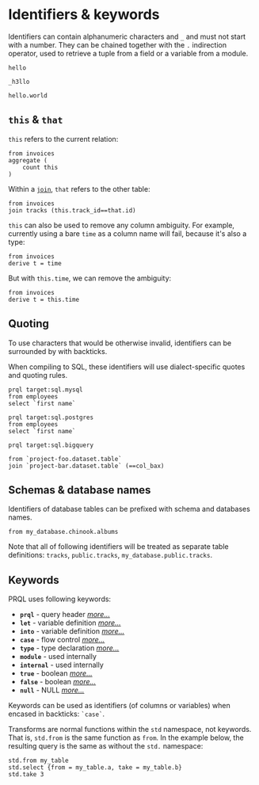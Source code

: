 # Identifiers & keywords

Identifiers can contain alphanumeric characters and `_` and must not start with
a number. They can be chained together with the `.` indirection operator, used
to retrieve a tuple from a field or a variable from a module.

```prql no-eval
hello

_h3llo

hello.world
```

## `this` & `that`

`this` refers to the current relation:

```prql
from invoices
aggregate (
    count this
)
```

Within a [`join`](../stdlib/transforms/join.md), `that` refers to the other
table:

```prql
from invoices
join tracks (this.track_id==that.id)
```

`this` can also be used to remove any column ambiguity. For example, currently
using a bare `time` as a column name will fail, because it's also a type:

```prql error no-fmt
from invoices
derive t = time
```

But with `this.time`, we can remove the ambiguity:

```prql
from invoices
derive t = this.time
```

## Quoting

To use characters that would be otherwise invalid, identifiers can be surrounded
by with backticks.

When compiling to SQL, these identifiers will use dialect-specific quotes and
quoting rules.

```prql
prql target:sql.mysql
from employees
select `first name`
```

```prql
prql target:sql.postgres
from employees
select `first name`
```

```prql
prql target:sql.bigquery

from `project-foo.dataset.table`
join `project-bar.dataset.table` (==col_bax)
```

## Schemas & database names

Identifiers of database tables can be prefixed with schema and databases names.

```prql
from my_database.chinook.albums
```

Note that all of following identifiers will be treated as separate table
definitions: `tracks`, `public.tracks`, `my_database.public.tracks`.

## Keywords

PRQL uses following keywords:

- **`prql`** - query header [_more..._](../../project/target.md)
- **`let`** - variable definition [_more..._](../declarations/variables.md)
- **`into`** - variable definition [_more..._](../declarations/variables.md)
- **`case`** - flow control [_more..._](../syntax/case.md)
- **`type`** - type declaration [_more..._](../declarations/functions.md)
- **`module`** - used internally
- **`internal`** - used internally
- **`true`** - boolean [_more..._](./literals.md#booleans)
- **`false`** - boolean [_more..._](./literals.md#booleans)
- **`null`** - NULL [_more..._](./literals.md#null)

Keywords can be used as identifiers (of columns or variables) when encased in
backticks: `` `case` ``.

Transforms are normal functions within the `std` namespace, not keywords. That
is, `std.from` is the same function as `from`. In the example below, the
resulting query is the same as without the `std.` namespace:

```prql
std.from my_table
std.select {from = my_table.a, take = my_table.b}
std.take 3
```
